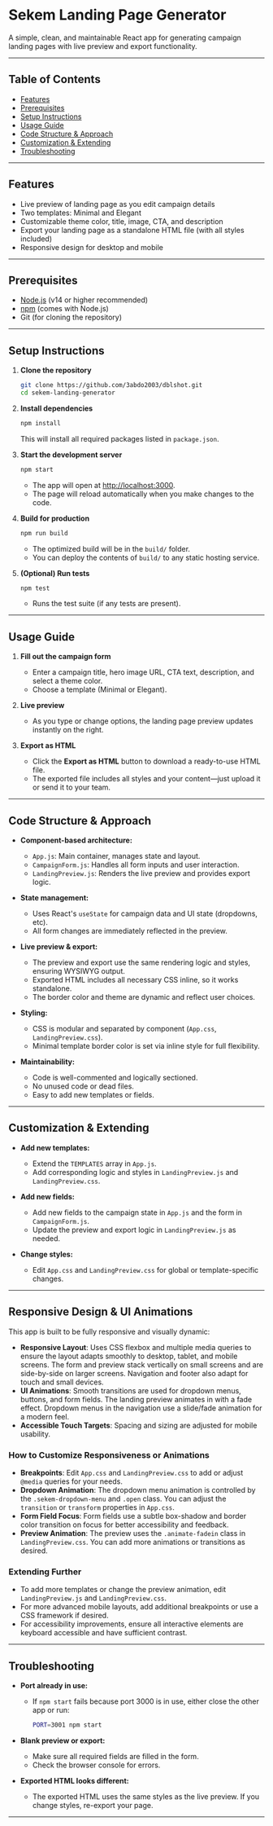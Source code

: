 # Sekem Landing Page Generator

A simple, clean, and maintainable React app for generating campaign landing pages with live preview and export functionality.

---

## Table of Contents
- [Features](#features)
- [Prerequisites](#prerequisites)
- [Setup Instructions](#setup-instructions)
- [Usage Guide](#usage-guide)
- [Code Structure & Approach](#code-structure--approach)
- [Customization & Extending](#customization--extending)
- [Troubleshooting](#troubleshooting)

---

## Features
- Live preview of landing page as you edit campaign details
- Two templates: Minimal and Elegant
- Customizable theme color, title, image, CTA, and description
- Export your landing page as a standalone HTML file (with all styles included)
- Responsive design for desktop and mobile

---

## Prerequisites
- [Node.js](https://nodejs.org/) (v14 or higher recommended)
- [npm](https://www.npmjs.com/) (comes with Node.js)
- Git (for cloning the repository)

---

## Setup Instructions

1. **Clone the repository**
   ```bash
   git clone https://github.com/3abdo2003/dblshot.git
   cd sekem-landing-generator
   ```

2. **Install dependencies**
   ```bash
   npm install
   ```
   This will install all required packages listed in `package.json`.

3. **Start the development server**
   ```bash
   npm start
   ```
   - The app will open at [http://localhost:3000](http://localhost:3000).
   - The page will reload automatically when you make changes to the code.

4. **Build for production**
   ```bash
   npm run build
   ```
   - The optimized build will be in the `build/` folder.
   - You can deploy the contents of `build/` to any static hosting service.

5. **(Optional) Run tests**
   ```bash
   npm test
   ```
   - Runs the test suite (if any tests are present).

---

## Usage Guide

1. **Fill out the campaign form**
   - Enter a campaign title, hero image URL, CTA text, description, and select a theme color.
   - Choose a template (Minimal or Elegant).

2. **Live preview**
   - As you type or change options, the landing page preview updates instantly on the right.

3. **Export as HTML**
   - Click the **Export as HTML** button to download a ready-to-use HTML file.
   - The exported file includes all styles and your content—just upload it or send it to your team.

---

## Code Structure & Approach

- **Component-based architecture:**
  - `App.js`: Main container, manages state and layout.
  - `CampaignForm.js`: Handles all form inputs and user interaction.
  - `LandingPreview.js`: Renders the live preview and provides export logic.

- **State management:**
  - Uses React's `useState` for campaign data and UI state (dropdowns, etc).
  - All form changes are immediately reflected in the preview.

- **Live preview & export:**
  - The preview and export use the same rendering logic and styles, ensuring WYSIWYG output.
  - Exported HTML includes all necessary CSS inline, so it works standalone.
  - The border color and theme are dynamic and reflect user choices.

- **Styling:**
  - CSS is modular and separated by component (`App.css`, `LandingPreview.css`).
  - Minimal template border color is set via inline style for full flexibility.

- **Maintainability:**
  - Code is well-commented and logically sectioned.
  - No unused code or dead files.
  - Easy to add new templates or fields.

---

## Customization & Extending

- **Add new templates:**
  - Extend the `TEMPLATES` array in `App.js`.
  - Add corresponding logic and styles in `LandingPreview.js` and `LandingPreview.css`.

- **Add new fields:**
  - Add new fields to the campaign state in `App.js` and the form in `CampaignForm.js`.
  - Update the preview and export logic in `LandingPreview.js` as needed.

- **Change styles:**
  - Edit `App.css` and `LandingPreview.css` for global or template-specific changes.

---

## Responsive Design & UI Animations

This app is built to be fully responsive and visually dynamic:

- **Responsive Layout**: Uses CSS flexbox and multiple media queries to ensure the layout adapts smoothly to desktop, tablet, and mobile screens. The form and preview stack vertically on small screens and are side-by-side on larger screens. Navigation and footer also adapt for touch and small devices.
- **UI Animations**: Smooth transitions are used for dropdown menus, buttons, and form fields. The landing preview animates in with a fade effect. Dropdown menus in the navigation use a slide/fade animation for a modern feel.
- **Accessible Touch Targets**: Spacing and sizing are adjusted for mobile usability.

### How to Customize Responsiveness or Animations

- **Breakpoints**: Edit `App.css` and `LandingPreview.css` to add or adjust `@media` queries for your needs.
- **Dropdown Animation**: The dropdown menu animation is controlled by the `.sekem-dropdown-menu` and `.open` class. You can adjust the `transition` or `transform` properties in `App.css`.
- **Form Field Focus**: Form fields use a subtle box-shadow and border color transition on focus for better accessibility and feedback.
- **Preview Animation**: The preview uses the `.animate-fadein` class in `LandingPreview.css`. You can add more animations or transitions as desired.

### Extending Further

- To add more templates or change the preview animation, edit `LandingPreview.js` and `LandingPreview.css`.
- For more advanced mobile layouts, add additional breakpoints or use a CSS framework if desired.
- For accessibility improvements, ensure all interactive elements are keyboard accessible and have sufficient contrast.

---

## Troubleshooting

- **Port already in use:**
  - If `npm start` fails because port 3000 is in use, either close the other app or run:
    ```bash
    PORT=3001 npm start
    ```

- **Blank preview or export:**
  - Make sure all required fields are filled in the form.
  - Check the browser console for errors.

- **Exported HTML looks different:**
  - The exported HTML uses the same styles as the live preview. If you  change styles, re-export your page.

---


